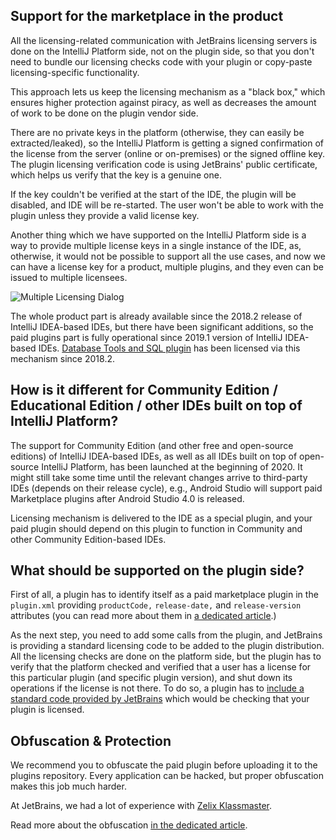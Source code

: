 [//]: # (title: Technical implementation of the marketplace in the product)

## Support for the marketplace in the product

All the licensing-related communication with JetBrains licensing servers is done on the IntelliJ Platform side, not on the plugin side, so that you don't need to bundle our licensing checks code with your plugin or copy-paste licensing-specific functionality.

This approach lets us keep the licensing mechanism as a "black box," which ensures higher protection against piracy, as well as decreases the amount of work to be done on the plugin vendor side.

There are no private keys in the platform (otherwise, they can easily be extracted/leaked), so the IntelliJ Platform is getting a signed confirmation of the license from the server (online or on-premises) or the signed offline key. The plugin licensing verification code is using JetBrains' public certificate, which helps us verify that the key is a genuine one.

If the key couldn't be verified at the start of the IDE, the plugin will be disabled, and IDE will be re-started. The user won't be able to work with the plugin unless they provide a valid license key. 

Another thing which we have supported on the IntelliJ Platform side is a way to provide multiple license keys in a single instance of the IDE, as, otherwise, it would not be possible to support all the use cases, and now we can have a license key for a product, multiple plugins, and they even can be issued to multiple licensees.

![Multiple Licensing Dialog](multiple_licenses.png)

The whole product part is already available since the 2018.2 release of IntelliJ IDEA-based IDEs, but there have been significant additions, so the paid plugins part is fully operational since 2019.1 version of IntelliJ IDEA-based IDEs. [Database Tools and SQL plugin](https://plugins.jetbrains.com/plugin/10925-database-tools-and-sql) has been licensed via this mechanism since 2018.2.

## How is it different for Community Edition / Educational Edition / other IDEs built on top of IntelliJ Platform?

The support for Community Edition (and other free and open-source editions) of IntelliJ IDEA-based IDEs, as well as all IDEs built on top of open-source IntelliJ Platform, has been launched at the beginning of 2020. It might still take some time until the relevant changes arrive to third-party IDEs (depends on their release cycle), e.g., Android Studio will support paid Marketplace plugins after Android Studio 4.0 is released.

Licensing mechanism is delivered to the IDE as a special plugin, and your paid plugin should depend on this plugin to function in Community and other Community Edition-based IDEs.

## What should be supported on the plugin side?

First of all, a plugin has to identify itself as a paid marketplace plugin in the `plugin.xml` providing `productCode,` `release-date,` and `release-version` attributes (you can read more about them in [a dedicated article](prepare-a-plugin-to-be-sold-via-the-marketplace.md).)

As the next step, you need to add some calls from the plugin, and JetBrains is providing a standard licensing code to be added to the plugin distribution. All the licensing checks are done on the platform side, but the plugin has to verify that the platform checked and verified that a user has a license for this particular plugin (and specific plugin version), and shut down its operations if the license is not there. To do so, a plugin has to [include a standard code provided by JetBrains](add-marketplace-license-verification-calls-to-the-plugin-code.md) which would be checking that your plugin is licensed. 

## Obfuscation &amp; Protection

We recommend you to obfuscate the paid plugin before uploading it to the plugins repository. Every application can be hacked, but proper obfuscation makes this job much harder.

At JetBrains, we had a lot of experience with [Zelix Klassmaster](https://www.zelix.com/klassmaster/index.html).

Read more about the obfuscation [in the dedicated article](obfuscate-the-plugin.md).
